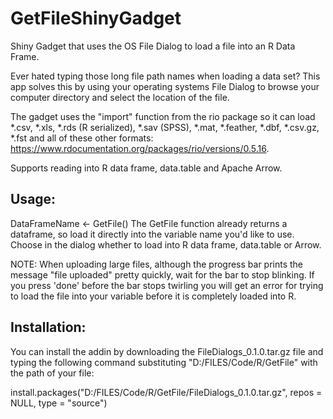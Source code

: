 # GetFileShinyGadget
Shiny Gadget that uses the OS File Dialog to load a file into an R Data Frame.

Ever hated typing those long file path names when loading a data set? This app solves this by using your operating systems File Dialog to browse your computer directory and select the location of the file.

The gadget uses the "import" function from the rio package so it can load *.csv, *.xls, *.rds (R serialized), *.sav (SPSS), *.mat, *.feather, *.dbf, *.csv.gz, *.fst and all of these other formats: https://www.rdocumentation.org/packages/rio/versions/0.5.16.

Supports reading into R data frame, data.table and Apache Arrow.

## Usage:
DataFrameName <- GetFile()
The GetFile function already returns a dataframe, so load it directly into the variable name you'd like to use.
Choose in the dialog whether to load into R data frame, data.table or Arrow.

NOTE: When uploading large files, although the progress bar prints the message "file uploaded" pretty quickly, wait for the bar to stop blinking. If you press 'done' before the bar stops twirling you will get an error for trying to load the file into your variable before it is completely loaded into R.

## Installation:
You can install the addin by downloading the FileDialogs_0.1.0.tar.gz file and typing the following command substituting "D:/FILES/Code/R/GetFile" with the path of your file:

install.packages("D:/FILES/Code/R/GetFile/FileDialogs_0.1.0.tar.gz", repos = NULL, type = "source")
